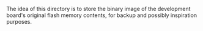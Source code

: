 The idea of this directory is to store the binary image of the development
board's original flash memory contents, for backup and possibly inspiration
purposes.
